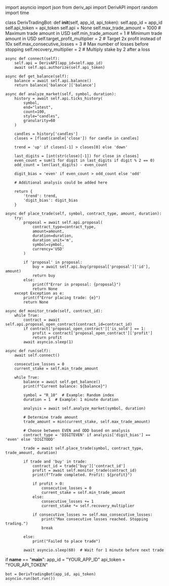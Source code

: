 import asyncio
import json
from deriv_api import DerivAPI
import random
import time

class DerivTradingBot:
    def __init__(self, app_id, api_token):
        self.app_id = app_id
        self.api_token = api_token
        self.api = None
        self.max_trade_amount = 1000  # Maximum trade amount in USD
        self.min_trade_amount = 1  # Minimum trade amount in USD
        self.target_profit_multiplier = 2  # Target 2x profit instead of 10x
        self.max_consecutive_losses = 3  # Max number of losses before stopping
        self.recovery_multiplier = 2  # Multiply stake by 2 after a loss

    async def connect(self):
        self.api = DerivAPI(app_id=self.app_id)
        await self.api.authorize(self.api_token)

    async def get_balance(self):
        balance = await self.api.balance()
        return balance['balance']['balance']

    async def analyze_market(self, symbol, duration):
        history = await self.api.ticks_history(
            symbol,
            end="latest",
            count=100,
            style="candles",
            granularity=60
        )
        
        candles = history['candles']
        closes = [float(candle['close']) for candle in candles]
        
        trend = 'up' if closes[-1] > closes[0] else 'down'
        
        last_digits = [int(str(close)[-1]) for close in closes]
        even_count = sum(1 for digit in last_digits if digit % 2 == 0)
        odd_count = len(last_digits) - even_count
        
        digit_bias = 'even' if even_count > odd_count else 'odd'
        
        # Additional analysis could be added here
        
        return {
            'trend': trend,
            'digit_bias': digit_bias
        }

    async def place_trade(self, symbol, contract_type, amount, duration):
        try:
            proposal = await self.api.proposal(
                contract_type=contract_type,
                amount=amount,
                duration=duration,
                duration_unit='m',
                symbol=symbol,
                currency='USD'
            )
            
            if 'proposal' in proposal:
                buy = await self.api.buy(proposal['proposal']['id'], amount)
                return buy
            else:
                print(f"Error in proposal: {proposal}")
                return None
        except Exception as e:
            print(f"Error placing trade: {e}")
            return None

    async def monitor_trade(self, contract_id):
        while True:
            contract = await self.api.proposal_open_contract(contract_id=contract_id)
            if contract['proposal_open_contract']['is_sold'] == 1:
                profit = contract['proposal_open_contract']['profit']
                return profit
            await asyncio.sleep(1)

    async def run(self):
        await self.connect()
        
        consecutive_losses = 0
        current_stake = self.min_trade_amount

        while True:
            balance = await self.get_balance()
            print(f"Current balance: ${balance}")

            symbol = "R_10"  # Example: Random index
            duration = 1  # Example: 1 minute duration

            analysis = await self.analyze_market(symbol, duration)
            
            # Determine trade amount
            trade_amount = min(current_stake, self.max_trade_amount)

            # Choose between EVEN and ODD based on analysis
            contract_type = 'DIGITEVEN' if analysis['digit_bias'] == 'even' else 'DIGITODD'

            trade = await self.place_trade(symbol, contract_type, trade_amount, duration)
            
            if trade and 'buy' in trade:
                contract_id = trade['buy']['contract_id']
                profit = await self.monitor_trade(contract_id)
                print(f"Trade completed. Profit: ${profit}")

                if profit > 0:
                    consecutive_losses = 0
                    current_stake = self.min_trade_amount
                else:
                    consecutive_losses += 1
                    current_stake *= self.recovery_multiplier

                if consecutive_losses >= self.max_consecutive_losses:
                    print("Max consecutive losses reached. Stopping trading.")
                    break

            else:
                print("Failed to place trade")

            await asyncio.sleep(60)  # Wait for 1 minute before next trade

if __name__ == "__main__":
    app_id = "YOUR_APP_ID"
    api_token = "YOUR_API_TOKEN"
    
    bot = DerivTradingBot(app_id, api_token)
    asyncio.run(bot.run())
